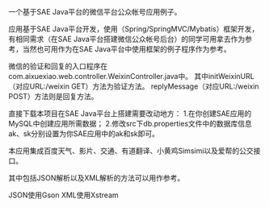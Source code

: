 一个基于SAE Java平台的微信平台公众帐号应用例子。

应用基于SAE Java平台开发，使用（Spring/SpringMVC/Mybatis）框架开发，有相同需求（在SAE Java平台搭建微信公众帐号后台）的同学可用拿去作为参考，当然也可用作为在SAE Java平台中使用框架的例子程序作为参考。

微信的验证和回复的入口程序在com.aixuexiao.web.controller.WeixinController.java中。 其中initWeixinURL（对应URL:/weixin GET）方法为验证方法。 replyMessage（对应URL:/weixin POST）方法则是回复方法。

直接下载本项目在SAE Java平台上搭建需要改动地方： 1.在你创建SAE应用的MySQL中创建应用所需数据； 2.修改src下db.properties文件中的数据库信息ak、sk分别设置为你SAE应用中的ak和sk即可。

本应用集成百度天气、影片、交通、有道翻译、小黄鸡Simsimi以及爱帮的公交接口。

其中包括JSON解析以及XML解析的方法可以用作参考。

JSON使用Gson
XML使用Xstream